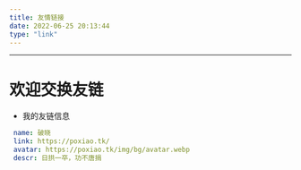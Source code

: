```yaml
---
title: 友情链接
date: 2022-06-25 20:13:44
type: "link"
---
```



------
# 欢迎交换友链
- 我的友链信息

``` yml
 name: 破晓
 link: https://poxiao.tk/
 avatar: https://poxiao.tk/img/bg/avatar.webp
 descr: 日拱一卒，功不唐捐

```
